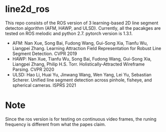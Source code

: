 # line2d_ros
This repo consists of the ROS version of 3 learning-based 2D line segment detecton algorithm (AFM, HAWP, and ULSD). Currently, all the pacakges are tested on ROS melodic and python 2.7. pytorch version is 1.3.1. 

* AFM: Nan Xue, Song Bai, Fudong Wang, Gui-Song Xia, Tianfu Wu, Liangpei Zhang. Learning Attraction Field Representation for Robust Line Segment Detection. CVPR 2019
* HAWP: Nan Xue, Tianfu Wu, Song Bai, Fudong Wang, Gui-Song Xia, Liangpei Zhang, Philip H.S. Torr. Holistically-Attracted Wireframe Parsing. CVPR 2020
* ULSD: Hao Li, Huai Yu, Jinwang Wang, Wen Yang, Lei Yu, Sebastian Scherer. Unified line segment detection across pinhole, fisheye, and spherical cameras. ISPRS 2021

# Note
Since the ros version is for testing on continuous video frames, the runing frequency is different from what the papes claim.
